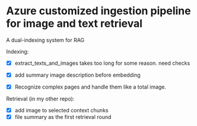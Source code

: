 # Azure customized ingestion pipeline for image and text retrieval

A dual-indexing system for RAG

Indexing:
- [x] extract_texts_and_images takes too long for some reason. need checks
- [x] add summary image description before embedding
- [x] Recognize complex pages and handle them like a total image.


Retrieval (in my other repo):
- [x] add image to selected context chunks
- [x] file summary as the first retrieval round

